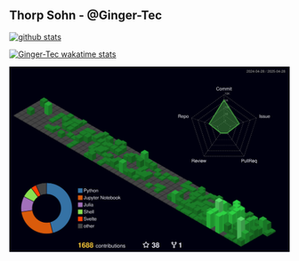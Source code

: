 ## Thorp Sohn - @Ginger-Tec

[![github stats](https://github-readme-stats.vercel.app/api?username=Ginger-Tec&show_icons=true&title_color=ffffff&icon_color=ffffff&text_color=ffffff&hide_border=true&count_private=true&bg_color=30,355C7D,6C5B7B,C06C83)](https://github.com/anuraghazra/github-readme-stats)  


[![Ginger-Tec wakatime stats](https://github-readme-stats.vercel.app/api/wakatime?username=Ginger_Tec&show_icons=true&title_color=4C9BE0&icon_color=ffffff&text_color=ffffff&hide_border=true&count_private=true&bg_color=30,355C7D,6C5B7B,C06C84&v=2)](https://github.com/anuraghazra/github-readme-stats)


<!-- [![Top Langs](https://github-readme-stats.vercel.app/api/top-langs/?username=Ginger-Tec&layout=compact&title_color=ffffff&icon_color=ffffff&text_color=ffffff&hide_border=true&count_private=true&bg_color=30,355C7D,6C5B7B,C06C84)](https://github.com/anuraghazra/github-readme-stats) -->


<!-- <div align=right>

[![Hits](https://hits.seeyoufarm.com/api/count/incr/badge.svg?url=https%3A%2F%2Fgithub.com%2FGinger-Tec%2FGinger-Tec&count_bg=%2379C83D&title_bg=%23555555&icon=&icon_color=%23E7E7E7&title=hits&edge_flat=false)](https://hits.seeyoufarm.com)

</div> -->

![](./profile-3d-contrib/profile-night-green.svg)

